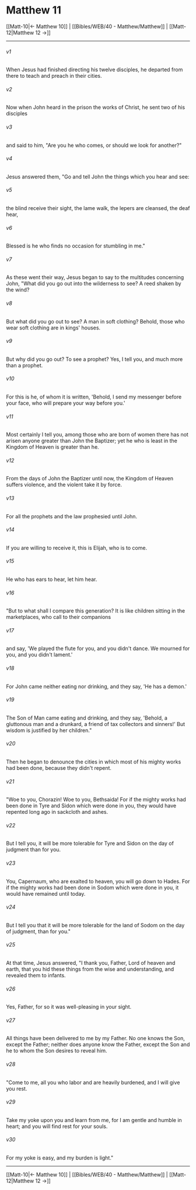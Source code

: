 # Matthew 11

[[Matt-10|← Matthew 10]] | [[Bibles/WEB/40 - Matthew/Matthew]] | [[Matt-12|Matthew 12 →]]
***



###### v1 
When Jesus had finished directing his twelve disciples, he departed from there to teach and preach in their cities. 

###### v2 
Now when John heard in the prison the works of Christ, he sent two of his disciples 

###### v3 
and said to him, "Are you he who comes, or should we look for another?" 

###### v4 
Jesus answered them, "Go and tell John the things which you hear and see: 

###### v5 
the blind receive their sight, the lame walk, the lepers are cleansed, the deaf hear, 

###### v6 
Blessed is he who finds no occasion for stumbling in me." 

###### v7 
As these went their way, Jesus began to say to the multitudes concerning John, "What did you go out into the wilderness to see? A reed shaken by the wind? 

###### v8 
But what did you go out to see? A man in soft clothing? Behold, those who wear soft clothing are in kings' houses. 

###### v9 
But why did you go out? To see a prophet? Yes, I tell you, and much more than a prophet. 

###### v10 
For this is he, of whom it is written, 'Behold, I send my messenger before your face, who will prepare your way before you.' 

###### v11 
Most certainly I tell you, among those who are born of women there has not arisen anyone greater than John the Baptizer; yet he who is least in the Kingdom of Heaven is greater than he. 

###### v12 
From the days of John the Baptizer until now, the Kingdom of Heaven suffers violence, and the violent take it by force. 

###### v13 
For all the prophets and the law prophesied until John. 

###### v14 
If you are willing to receive it, this is Elijah, who is to come. 

###### v15 
He who has ears to hear, let him hear. 

###### v16 
"But to what shall I compare this generation? It is like children sitting in the marketplaces, who call to their companions 

###### v17 
and say, 'We played the flute for you, and you didn't dance. We mourned for you, and you didn't lament.' 

###### v18 
For John came neither eating nor drinking, and they say, 'He has a demon.' 

###### v19 
The Son of Man came eating and drinking, and they say, 'Behold, a gluttonous man and a drunkard, a friend of tax collectors and sinners!' But wisdom is justified by her children." 

###### v20 
Then he began to denounce the cities in which most of his mighty works had been done, because they didn't repent. 

###### v21 
"Woe to you, Chorazin! Woe to you, Bethsaida! For if the mighty works had been done in Tyre and Sidon which were done in you, they would have repented long ago in sackcloth and ashes. 

###### v22 
But I tell you, it will be more tolerable for Tyre and Sidon on the day of judgment than for you. 

###### v23 
You, Capernaum, who are exalted to heaven, you will go down to Hades. For if the mighty works had been done in Sodom which were done in you, it would have remained until today. 

###### v24 
But I tell you that it will be more tolerable for the land of Sodom on the day of judgment, than for you." 

###### v25 
At that time, Jesus answered, "I thank you, Father, Lord of heaven and earth, that you hid these things from the wise and understanding, and revealed them to infants. 

###### v26 
Yes, Father, for so it was well-pleasing in your sight. 

###### v27 
All things have been delivered to me by my Father. No one knows the Son, except the Father; neither does anyone know the Father, except the Son and he to whom the Son desires to reveal him. 

###### v28 
"Come to me, all you who labor and are heavily burdened, and I will give you rest. 

###### v29 
Take my yoke upon you and learn from me, for I am gentle and humble in heart; and you will find rest for your souls. 

###### v30 
For my yoke is easy, and my burden is light."

***
[[Matt-10|← Matthew 10]] | [[Bibles/WEB/40 - Matthew/Matthew]] | [[Matt-12|Matthew 12 →]]
